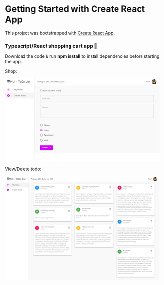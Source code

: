 # Getting Started with Create React App

This project was bootstrapped with [Create React App](https://github.com/facebook/create-react-app).

### Typescript/React shopping cart app 🛒

Download the code & run **npm install** to install dependencies before starting the app.

Shop:

![logo](https://github.com/PaulVidler/material-ui-tut/blob/lesson-1/public/AddNote.PNG)

View/Delete todo:

![logo](https://github.com/PaulVidler/material-ui-tut/blob/lesson-1/public/Todos.PNG)

